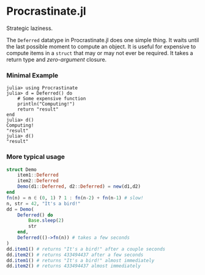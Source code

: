 # Procrastinate.jl

Strategic laziness.

The `Deferred` datatype in Procrastinate.jl does one simple thing.  It waits until the 
last possible moment to compute an object.  It is useful for expensive to compute items 
in a `struct` that may or may not ever be required.  It takes a return type and 
*zero-argument* closure.

### Minimal Example
```julia-repl
julia> using Procrastinate
julia> d = Deferred() do
    # Some expensive function
    println("Computing!")
    return "result"
end
julia> d()
Computing!
"result"
julia> d()
"result"
```

### More typical usage
```julia
struct Demo
    item1::Deferred
    item2::Deferred
    Demo(d1::Deferred, d2::Deferred) = new(d1,d2)
end
fn(n) = n ∈ (0, 1) ? 1 : fn(n-2) + fn(n-1) # slow!
n, str = 42, "It's a bird!"
dd = Demo(
    Deferred() do 
        Base.sleep(2)
        str
    end, 
    Deferred(()->fn(n)) # takes a few seconds
)
dd.item1() # returns "It's a bird!" after a couple seconds
dd.item2() # returns 433494437 after a few seconds
dd.item1() # returns "It's a bird!" almost immediately
dd.item2() # returns 433494437 almost immediately
```
